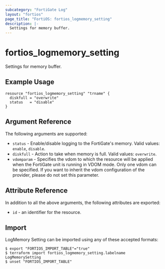 ```yaml
---
subcategory: "FortiGate Log"
layout: "fortios"
page_title: "FortiOS: fortios_logmemory_setting"
description: |-
  Settings for memory buffer.
---
```


# fortios_logmemory_setting
Settings for memory buffer.

## Example Usage

```hcl
resource "fortios_logmemory_setting" "trname" {
  diskfull = "overwrite"
  status   = "disable"
}
```

## Argument Reference

The following arguments are supported:

* `status` - Enable/disable logging to the FortiGate's memory. Valid values: `enable`, `disable`.
* `diskfull` - Action to take when memory is full. Valid values: `overwrite`.
* `vdomparam` - Specifies the vdom to which the resource will be applied when the FortiGate unit is running in VDOM mode. Only one vdom can be specified. If you want to inherit the vdom configuration of the provider, please do not set this parameter.


## Attribute Reference

In addition to all the above arguments, the following attributes are exported:
* `id` - an identifier for the resource.

## Import

LogMemory Setting can be imported using any of these accepted formats:
```
$ export "FORTIOS_IMPORT_TABLE"="true"
$ terraform import fortios_logmemory_setting.labelname LogMemorySetting
$ unset "FORTIOS_IMPORT_TABLE"
```

